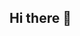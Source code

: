 ## Hi there 👋

<!--
**erikgonzo97/erikgonzo97** is a ✨ _special_ ✨ repository because its `README.md` (this file) appears on your GitHub profile.

Here are some ideas to get you started:

- 🔭 I’m currently working on attending university for Electrical Engineering.
- 🌱 I’m currently learning C!
- 👯 I’m looking to collaborate on anything that is interesting and challenges my brain.
- 🤔 I’m looking for help with anything!
- 📫 How to reach me: Send me a PM on here.
- ⚡ Fun fact: The original name for Windows was Interface Manager.
-->
